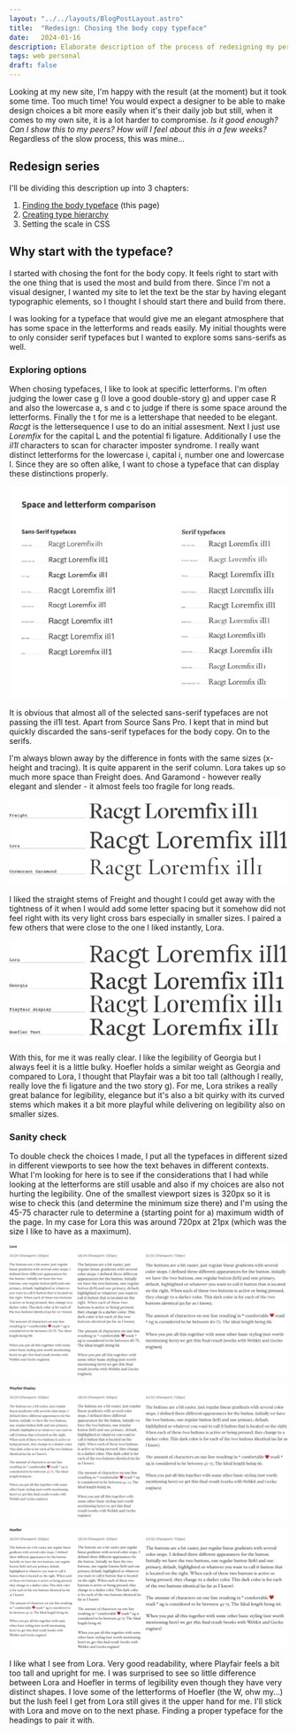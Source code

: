 ```yaml
---
layout: "../../layouts/BlogPostLayout.astro"
title:  "Redesign: Chosing the body copy typeface"
date:   2024-01-16
description: Elaborate description of the process of redesigning my personal site.
tags: web personal
draft: false
---
```


<div class="span2-4">
  <p class="lead">Looking at my new site, I'm happy with the result (at the moment) but it took some time. Too much time! You would expect a designer to be able to make design choices a bit more easily when it's their daily job but still, when it comes to my own site, it is a lot harder to compromise. <em>Is it good enough? Can I show this to my peers? How will I feel about this in a few weeks?</em> Regardless of the slow process, this was mine... </p>

## Redesign series
I'll be dividing this description up into 3 chapters:
1. [Finding the body typeface](redesign-finding-the-body-typeface.html "Finding the body copy typeface" ) (this page)
2. [Creating type hierarchy](redesign-creating-type-hierarchy.html "Creating type hierarchy")
3. Setting the scale in CSS

  ## Why start with the typeface?

  I started with chosing the font for the body copy. It feels right to start with the one thing that is used the most and build from there. Since I'm not a visual designer, I wanted my site to let the text be the star by having elegant typographic elements, so I thought I should start there and build from there.

  I was looking for a typeface that would give me an elegant atmosphere that has some space in the letterforms and reads easily. My initial thoughts were to only consider serif typefaces but I wanted to explore soms sans-serifs as well. 

### Exploring options
  When chosing typefaces, I like to look at specific letterforms. I'm often judging the lower case g (I love a good double-story g) and upper case R and also the lowercase a, s and c to judge if there is some space around the letterforms. Finally the t for me is a lettershape that needed to be elegant. <em>Racgt</em> is the lettersequence I use to do an initial assesment. Next I just use <em>Loremfix</em> for the capital L and the potential fi ligature. Additionally I use the <em>iI1l</em> characters to scan for character imposter syndrome. I really want distinct letterforms for the lowercase i, capital i, number one and lowercase l. Since they are so often alike, I want to chose a typeface that can display these distinctions properly. 

</div>

<div class="bleed">
 
  ![Overview of multiple typefaces to compare space and letterforms](../../assets/space-and-letterform-comparison.png "Space and letterform comparison")
 </div>

<div class="span2-4">

It is obvious that almost all of the selected sans-serif typefaces are not passing the iI1l test. Apart from Source Sans Pro. I kept that in mind but quickly discarded the sans-serif typefaces for the body copy. On to the serifs. 

I'm always blown away by the difference in fonts with the same sizes (x-height and tracing). It is quite apparent in the serif column. Lora takes up so much more space than Freight does. And Garamond - however really elegant and slender - it almost feels too fragile for long reads.

![The difference between Freight, Lora and Garamond](../../assets/freight-lora-garamond.png "Difference between Freight, Lora and Garamond")

I liked the straight stems of Freight and thought I could get away with the tightness of it when I would add some letter spacing but it somehow did not feel right with its very light cross bars especially in smaller sizes. I paired a few others that were close to the one I liked instantly, Lora.

![Difference between Lora, Georgia, Playfair Display and Hoefler Text](../../assets/lora-georgia-playfair-hoefler.png "Difference between Lora, Georgia, Playfair Display and Hoefler Text")


With this, for me it was really clear. I like the legibility of Georgia but I always feel it is a little bulky. Hoefler holds a similar weight as Georgia and compared to Lora, I thought that Playfair was a bit too tall (although I really, really love the fi ligature and the two story g). 
For me, Lora strikes a really great balance for legibility, elegance but it's also a bit quirky with its curved stems which makes it a bit more playful while delivering on legibility also on smaller sizes. 


### Sanity check

To double check the choices I made, I put all the typefaces in different sized in different viewports to see how the text behaves in different contexts. What I'm looking for here is to see if the considerations that I had while looking at the letterforms are still usable and also if my choices are also not hurting the legibility. One of the smallest viewport sizes is 320px so it is wise to check this (and determine the minimum size there) and I'm using the 45-75 character rule to determine a (starting point for a) maximum width of the page. In my case for Lora this was around 720px at 21px (which was the size I like to have as a maximum). 


![Lora in context of viewports](../../assets/screensizes-lora.png "Lora in different viewports")

![Playfair Display in context of viewports](../../assets/screensizes-playfair.png "Playfair Display in different viewports")

![Hoefler Text in context of viewports](../../assets/screensizes-hoefler.png "Hoefler Text in different viewports")

I like what I see from Lora. Very good readability, where Playfair feels a bit too tall and upright for me. I was surprised to see so little difference between Lora and Hoefler in terms of legibility even though they have very distinct shapes. I love some of the letterforms of Hoefler (the W, ohw my...) but the lush feel I get from Lora still gives it the upper hand for me. I'll stick with Lora and move on to the next phase. Finding a proper typeface for the headings to pair it with. 

</div>

